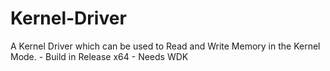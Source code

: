 # Kernel-Driver
A Kernel Driver which can be used to Read and Write Memory in the Kernel Mode. - 
Build in Release x64 -
Needs WDK

